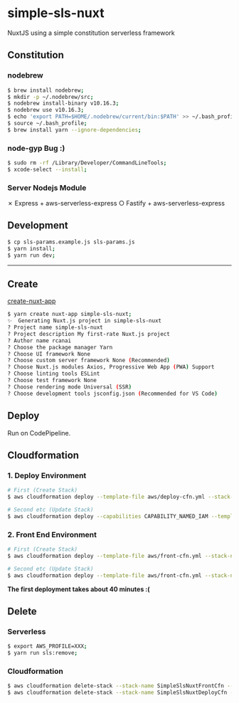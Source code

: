 # simple-sls-nuxt

NuxtJS using a simple constitution serverless framework

## Constitution

### nodebrew

```bash
$ brew install nodebrew;
$ mkdir -p ~/.nodebrew/src;
$ nodebrew install-binary v10.16.3;
$ nodebrew use v10.16.3;
$ echo 'export PATH=$HOME/.nodebrew/current/bin:$PATH' >> ~/.bash_profile;
$ source ~/.bash_profile;
$ brew install yarn --ignore-dependencies;
```


### node-gyp Bug :)

```bash
$ sudo rm -rf /Library/Developer/CommandLineTools;
$ xcode-select --install;
```

### Server Nodejs Module

✗ Express + aws-serverless-express 
○ Fastify + aws-serverless-express 

## Development

```bash
$ cp sls-params.example.js sls-params.js
$ yarn install;
$ yarn run dev;
```
___

## Create

[create-nuxt-app](https://github.com/nuxt/create-nuxt-app)

```bash
$ yarn create nuxt-app simple-sls-nuxt;
✨  Generating Nuxt.js project in simple-sls-nuxt
? Project name simple-sls-nuxt
? Project description My first-rate Nuxt.js project
? Author name rcanai
? Choose the package manager Yarn
? Choose UI framework None
? Choose custom server framework None (Recommended)
? Choose Nuxt.js modules Axios, Progressive Web App (PWA) Support
? Choose linting tools ESLint
? Choose test framework None
? Choose rendering mode Universal (SSR)
? Choose development tools jsconfig.json (Recommended for VS Code)
```

## Deploy

Run on CodePipeline.

## Cloudformation

### 1. Deploy Environment

```bash
# First (Create Stack)
$ aws cloudformation deploy --template-file aws/deploy-cfn.yml --stack-name SimpleSlsNuxtDeployCfn --capabilities CAPABILITY_NAMED_IAM --parameter-overrides ApiKey=XXX GitHubUser=XXX GitHubToken=XXX --profile XXX;

# Second etc (Update Stack)
$ aws cloudformation deploy --capabilities CAPABILITY_NAMED_IAM --template-file aws/deploy-cfn.yml --stack-name SimpleSlsNuxtDeployCfn --profile XXX;
```

### 2. Front End Environment

```bash
# First (Create Stack)
$ aws cloudformation deploy --template-file aws/front-cfn.yml --stack-name SimpleSlsNuxtFrontCfn --parameter-overrides SlsApiId=XXX SSLArn=XXX --profile XXX;

# Second etc (Update Stack)
$ aws cloudformation deploy --template-file aws/front-cfn.yml --stack-name SimpleSlsNuxtFrontCfn --profile XXX;
```

**The first deployment takes about 40 minutes :(**

## Delete

### Serverless

```bash
$ export AWS_PROFILE=XXX;
$ yarn run sls:remove;
```

### Cloudformation

```bash
$ aws cloudformation delete-stack --stack-name SimpleSlsNuxtFrontCfn --profile XXX;
$ aws cloudformation delete-stack --stack-name SimpleSlsNuxtDeployCfn --profile XXX;
```

